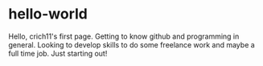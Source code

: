 # hello-world

Hello, crich11's first page. Getting to know github and programming in general. Looking to develop skills to do some freelance work and maybe a full time job. Just starting out!
